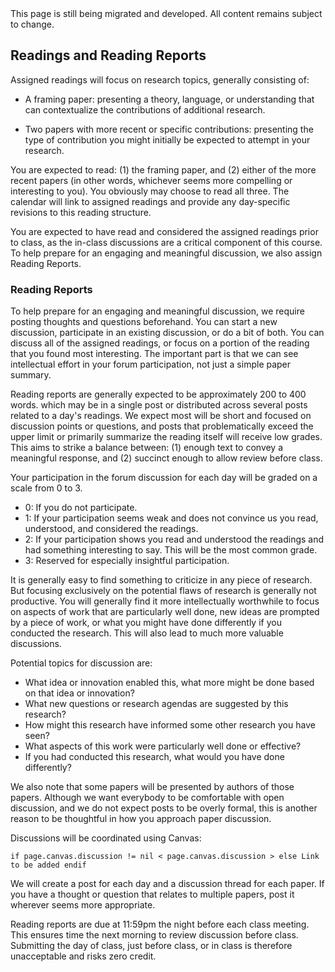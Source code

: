 <div class="alert alert-danger" markdown="1">
This page is still being migrated and developed. All content remains subject to change.
</div>

## Readings and Reading Reports

Assigned readings will focus on research topics, generally consisting of:

- A framing paper: 
  presenting a theory, language, or understanding that can contextualize the contributions of additional research.

- Two papers with more recent or specific contributions:
  presenting the type of contribution you might initially be expected to attempt in your research.

You are expected to read: (1) the framing paper, and (2) either of the more recent papers
(in other words, whichever seems more compelling or interesting to you). You obviously may choose to read all three.
The calendar will link to assigned readings and provide any day-specific revisions to this reading structure. 

You are expected to have read and considered the assigned readings prior to class,
as the in-class discussions are a critical component of this course.
To help prepare for an engaging and meaningful discussion, we also assign Reading Reports.

### Reading Reports

To help prepare for an engaging and meaningful discussion, we require posting thoughts and questions beforehand.
You can start a new discussion, participate in an existing discussion, or do a bit of both.
You can discuss all of the assigned readings, or focus on a portion of the reading that you found most interesting. 
The important part is that we can see intellectual effort in your forum participation, not just a simple paper summary.

Reading reports are generally expected to be approximately 200 to 400 words.
which may be in a single post or distributed across several posts related to a day's readings.
We expect most will be short and focused on discussion points or questions,
and posts that problematically exceed the upper limit or primarily summarize the reading itself will receive low grades.
This aims to strike a balance between: 
(1) enough text to convey a meaningful response, and 
(2) succinct enough to allow review before class.

Your participation in the forum discussion for each day will be graded on a scale from 0 to 3.

- 0: If you do not participate.
- 1: If your participation seems weak and does not convince us you read, understood, and considered the readings.
- 2: If your participation shows you read and understood the readings and had something interesting to say.
     This will be the most common grade.
- 3: Reserved for especially insightful participation.

It is generally easy to find something to criticize in any piece of research.
But focusing exclusively on the potential flaws of research is generally not productive. 
You will generally find it more intellectually worthwhile to focus on aspects of work that are particularly well done, 
new ideas are prompted by a piece of work, or what you might have done differently if you conducted the research. 
This will also lead to much more valuable discussions.

Potential topics for discussion are:

- What idea or innovation enabled this, what more might be done based on that idea or innovation?
- What new questions or research agendas are suggested by this research?
- How might this research have informed some other research you have seen?
- What aspects of this work were particularly well done or effective?
- If you had conducted this research, what would you have done differently?

We also note that some papers will be presented by authors of those papers.
Although we want everybody to be comfortable with open discussion,
and we do not expect posts to be overly formal,
this is another reason to be thoughtful in how you approach paper discussion.

Discussions will be coordinated using Canvas:

`if page.canvas.discussion != nil < page.canvas.discussion > else Link to be added endif`

We will create a post for each day and a discussion thread for each paper.
If you have a thought or question that relates to multiple papers, post it wherever seems more appropriate.

Reading reports are due at 11:59pm the night before each class meeting.
This ensures time the next morning to review discussion before class.
Submitting the day of class, just before class, or in class is therefore unacceptable and risks zero credit.
